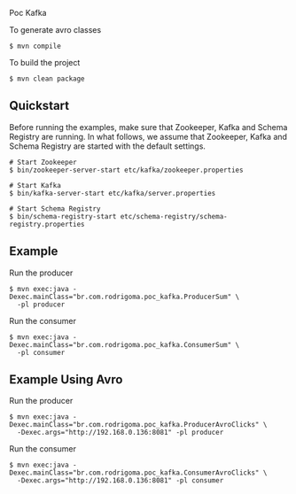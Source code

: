 Poc Kafka

To generate avro classes

    $ mvn compile

To build the project

    $ mvn clean package

Quickstart
----------

Before running the examples, make sure that Zookeeper, Kafka and Schema Registry are
running. In what follows, we assume that Zookeeper, Kafka and Schema Registry are
started with the default settings.

    # Start Zookeeper
    $ bin/zookeeper-server-start etc/kafka/zookeeper.properties

    # Start Kafka
    $ bin/kafka-server-start etc/kafka/server.properties

    # Start Schema Registry
    $ bin/schema-registry-start etc/schema-registry/schema-registry.properties

Example
------------------

Run the producer

    $ mvn exec:java -Dexec.mainClass="br.com.rodrigoma.poc_kafka.ProducerSum" \
      -pl producer

Run the consumer

    $ mvn exec:java -Dexec.mainClass="br.com.rodrigoma.poc_kafka.ConsumerSum" \
      -pl consumer

Example Using Avro
------------------

Run the producer

    $ mvn exec:java -Dexec.mainClass="br.com.rodrigoma.poc_kafka.ProducerAvroClicks" \
      -Dexec.args="http://192.168.0.136:8081" -pl producer

Run the consumer

    $ mvn exec:java -Dexec.mainClass="br.com.rodrigoma.poc_kafka.ConsumerAvroClicks" \
      -Dexec.args="http://192.168.0.136:8081" -pl consumer
